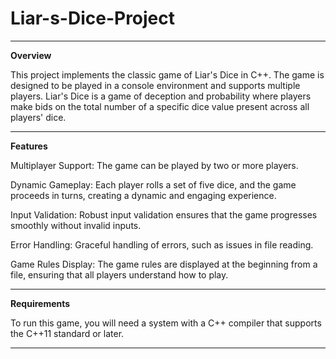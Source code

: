 # Liar-s-Dice-Project
***************
**Overview**

This project implements the classic game of Liar's Dice in C++. The game is designed to be played in a console environment and supports multiple players. Liar's Dice is a game of deception and probability where players make bids on the total number of a specific dice value present across all players' dice.
**********
**Features**

Multiplayer Support: The game can be played by two or more players.

Dynamic Gameplay: Each player rolls a set of five dice, and the game proceeds in turns, creating a dynamic and engaging experience.

Input Validation: Robust input validation ensures that the game progresses smoothly without invalid inputs.

Error Handling: Graceful handling of errors, such as issues in file reading.

Game Rules Display: The game rules are displayed at the beginning from a file, ensuring that all players understand how to play.
*************
**Requirements**

To run this game, you will need a system with a C++ compiler that supports the C++11 standard or later.
***********
